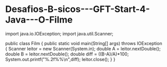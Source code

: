 # Desafios-B-sicos---GFT-Start-4-Java---O-Filme

import java.io.IOException;
import java.util.Scanner;

public class Film {
  public static void main(String[] args) throws IOException {
  	Scanner leitor = new Scanner(System.in);
  	double A = leitor.nextDouble();
  	double B = leitor.nextDouble();
  	double diff = ((B-A)/A)*100;
  	System.out.printf("%.2f%%\n",diff);
  	leitor.close();
  }
}
